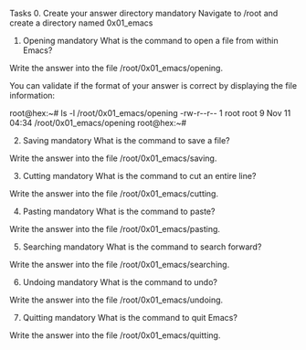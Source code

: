 Tasks
0. Create your answer directory
mandatory
Navigate to /root and create a directory named 0x01_emacs

   
1. Opening
mandatory
What is the command to open a file from within Emacs?

Write the answer into the file /root/0x01_emacs/opening.

You can validate if the format of your answer is correct by displaying the file information:

root@hex:~# ls -l /root/0x01_emacs/opening
-rw-r--r-- 1 root root 9 Nov 11 04:34 /root/0x01_emacs/opening
root@hex:~# 
   
2. Saving
mandatory
What is the command to save a file?

Write the answer into the file /root/0x01_emacs/saving.

   
3. Cutting
mandatory
What is the command to cut an entire line?

Write the answer into the file /root/0x01_emacs/cutting.

   
4. Pasting
mandatory
What is the command to paste?

Write the answer into the file /root/0x01_emacs/pasting.

   
5. Searching
mandatory
What is the command to search forward?

Write the answer into the file /root/0x01_emacs/searching.

   
6. Undoing
mandatory
What is the command to undo?

Write the answer into the file /root/0x01_emacs/undoing.

   
7. Quitting
mandatory
What is the command to quit Emacs?

Write the answer into the file /root/0x01_emacs/quitting.

   
